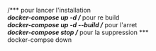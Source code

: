 /*** pour lancer l'installation ***\
docker-compose up -d
/*** pour re build ***\
docker-compose up -d --build
/*** pour l'arret ***\
docker-compose stop
/*** pour la suppression ***\
docker-compse down
